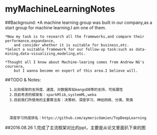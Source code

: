 # myMachineLearningNotes
##Background:
	*A machine learning group was built in our company,as a start group for machine learning.I am one of them.
	
	*Now my task is to research all the frameworks,and compare their performance,expandance,
		and consider whether it is suitable for business,etc.
	*Select a suitable framework for our follow-up task:such as data-mining,data-visualizing,modeling,etc.
	
	*Thought all I know about Machine-learing comes from Andrew NG's coursera,
		but I wanna become en expert of this area.I believe will.
	
##TODO & Notes:

      1.比较框架的支持度、速度、对数据库如mangoDB等的支持、可拓展性
      2.目前考虑的框架有：sparkMlib,systemML,weka
	  3.目前我们所使用的主要算法有：决策树、深度学习、神经网络、分类、聚类


	  
	  深度学习热度排名：https://github.com/aymericdamien/TopDeepLearning
	  
##2016.08.26
		1.完成了主流框架对比的ppt，主要是从论文里面扒下来的图